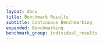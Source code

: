```yaml
---
layout: docu
title: Benchmark Results
subtitle: Continuous Benchmarking
expanded: Benchmarking
benchmark_group: individual_results
---
```

